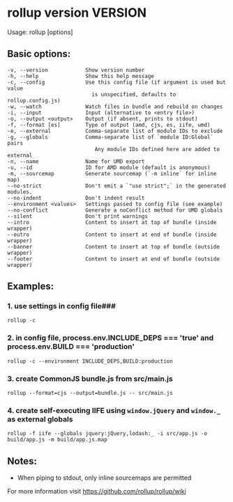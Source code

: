 rollup version __VERSION__
=====================================

Usage: rollup [options] <entry file>

## Basic options:
```
-v, --version            Show version number
-h, --help               Show this help message
-c, --config             Use this config file (if argument is used but value
                           is unspecified, defaults to rollup.config.js)
-w, --watch              Watch files in bundle and rebuild on changes
-i, --input              Input (alternative to <entry file>)
-o, --output <output>    Output (if absent, prints to stdout)
-f, --format [es]        Type of output (amd, cjs, es, iife, umd)
-e, --external           Comma-separate list of module IDs to exclude
-g, --globals            Comma-separate list of `module ID:Global` pairs
                            Any module IDs defined here are added to external
-n, --name               Name for UMD export
-u, --id                 ID for AMD module (default is anonymous)
-m, --sourcemap          Generate sourcemap (`-m inline` for inline map)
--no-strict              Don't emit a `"use strict";` in the generated modules.
--no-indent              Don't indent result
--environment <values>   Settings passed to config file (see example)
--no-conflict            Generate a noConflict method for UMD globals
--silent                 Don't print warnings
--intro                  Content to insert at top of bundle (inside wrapper)
--outro                  Content to insert at end of bundle (inside wrapper)
--banner                 Content to insert at top of bundle (outside wrapper)
--footer                 Content to insert at end of bundle (outside wrapper)
```
## Examples:

### 1. use settings in config file###
```
rollup -c
```

### 2. in config file, process.env.INCLUDE_DEPS === 'true' and process.env.BUILD === 'production' ###
```
rollup -c --environment INCLUDE_DEPS,BUILD:production
```

### 3. create CommonJS bundle.js from src/main.js ###
```
rollup --format=cjs --output=bundle.js -- src/main.js
```

### 4. create self-executing IIFE using `window.jQuery` and `window._` as external globals ###
```
rollup -f iife --globals jquery:jQuery,lodash:_ -i src/app.js -o build/app.js -m build/app.js.map
```

## Notes:

* When piping to stdout, only inline sourcemaps are permitted

For more information visit https://github.com/rollup/rollup/wiki
